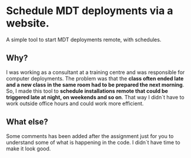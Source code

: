 # Schedule MDT deployments via a website.

A simple tool to start MDT deployments remote, with schedules.

## Why?
I was working as a consultant at a training centre and was responsible for computer deployments. The problem was that the **class often ended late and a new class in the same room had to be prepared the next morning**. So, I made this tool to **schedule installations remote that could be triggered late at night, on weekends and so on**. That way I didn´t have to work outside office hours and could work more efficient.

## What else?
Some comments has been added after the assignment just for you to understand some of what is happening in the code. I didn´t have time to make it look good.
